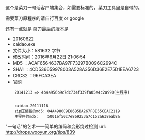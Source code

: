 这个是菜刀一句话客户端集合，如需要标准的，菜刀工具里是自带的。

需要菜刀原程序的请自行百度 or google

还有一点就是  菜刀最后的版本是

+ 20160622 
+ caidao.exe
+ 文件大小：581632 字节
+ 修改时间：2016年6月22日 21:06:54
+ MD5     ：ACAF6564637BA97F73297B0096C2994C
+ SHA1    ：4CD536659978003A528A356D36E2E75D1EEA6723
+ CRC32   ：96FCA3EA
+ [官网](http://www.maicaidao.com/)
```
    20141213 => 4b4a956b9c7dc734f339fa05e4c2a990(主程序)


    caidao-20111116  
    zip压缩包的md5: 04A4980C9E86B5BA267F8E55CEAC2119
    主程序的md5:    5001ef50c7e869253a7c152a638eab8a
```
"一句话"的艺术——简单的编码和变形绕过检测 url: http://drops.wooyun.org/tips/839
